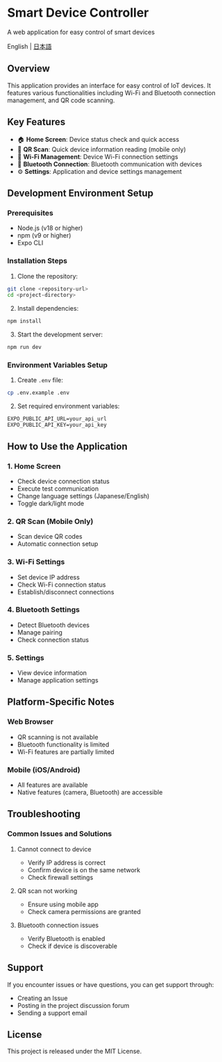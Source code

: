 # Smart Device Controller

A web application for easy control of smart devices

English | [日本語](./README.md)

## Overview

This application provides an interface for easy control of IoT devices. It features various functionalities including Wi-Fi and Bluetooth connection management, and QR code scanning.

## Key Features

- 🏠 **Home Screen**: Device status check and quick access
- 📱 **QR Scan**: Quick device information reading (mobile only)
- 📶 **Wi-Fi Management**: Device Wi-Fi connection settings
- 🔷 **Bluetooth Connection**: Bluetooth communication with devices
- ⚙️ **Settings**: Application and device settings management

## Development Environment Setup

### Prerequisites

- Node.js (v18 or higher)
- npm (v9 or higher)
- Expo CLI

### Installation Steps

1. Clone the repository:
```bash
git clone <repository-url>
cd <project-directory>
```

2. Install dependencies:
```bash
npm install
```

3. Start the development server:
```bash
npm run dev
```

### Environment Variables Setup

1. Create `.env` file:
```bash
cp .env.example .env
```

2. Set required environment variables:
```
EXPO_PUBLIC_API_URL=your_api_url
EXPO_PUBLIC_API_KEY=your_api_key
```

## How to Use the Application

### 1. Home Screen

- Check device connection status
- Execute test communication
- Change language settings (Japanese/English)
- Toggle dark/light mode

### 2. QR Scan (Mobile Only)

- Scan device QR codes
- Automatic connection setup

### 3. Wi-Fi Settings

- Set device IP address
- Check Wi-Fi connection status
- Establish/disconnect connections

### 4. Bluetooth Settings

- Detect Bluetooth devices
- Manage pairing
- Check connection status

### 5. Settings

- View device information
- Manage application settings

## Platform-Specific Notes

### Web Browser

- QR scanning is not available
- Bluetooth functionality is limited
- Wi-Fi features are partially limited

### Mobile (iOS/Android)

- All features are available
- Native features (camera, Bluetooth) are accessible

## Troubleshooting

### Common Issues and Solutions

1. Cannot connect to device
   - Verify IP address is correct
   - Confirm device is on the same network
   - Check firewall settings

2. QR scan not working
   - Ensure using mobile app
   - Check camera permissions are granted

3. Bluetooth connection issues
   - Verify Bluetooth is enabled
   - Check if device is discoverable

## Support

If you encounter issues or have questions, you can get support through:

- Creating an Issue
- Posting in the project discussion forum
- Sending a support email

## License

This project is released under the MIT License.